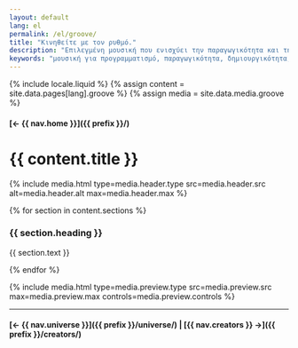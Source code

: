 ```yaml
---
layout: default
lang: el
permalink: /el/groove/
title: "Κινηθείτε με τον ρυθμό."
description: "Επιλεγμένη μουσική που ενισχύει την παραγωγικότητα και τη δημιουργικότητα κατά την κωδικοποίηση. Εστιάστε καλύτερα με ρυθμό."
keywords: "μουσική για προγραμματισμό, παραγωγικότητα, δημιουργικότητα, μουσική, Swiftian"
---
```



{% include locale.liquid %}
{% assign content = site.data.pages[lang].groove %}
{% assign media = site.data.media.groove %}

#### [← {{ nav.home }}]({{ prefix }}/)

# {{ content.title }}

{% include media.html
  type=media.header.type
  src=media.header.src
  alt=media.header.alt
  max=media.header.max
%}

{% for section in content.sections %}
### {{ section.heading }}
{{ section.text }}

{% endfor %}

{% include media.html
  type=media.preview.type
  src=media.preview.src
  max=media.preview.max
  controls=media.preview.controls
%}

---

#### [← {{ nav.universe }}]({{ prefix }}/universe/) | [{{ nav.creators }} →]({{ prefix }}/creators/)
